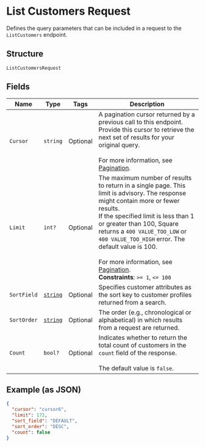 
# List Customers Request

Defines the query parameters that can be included in a request to the
`ListCustomers` endpoint.

## Structure

`ListCustomersRequest`

## Fields

| Name | Type | Tags | Description |
|  --- | --- | --- | --- |
| `Cursor` | `string` | Optional | A pagination cursor returned by a previous call to this endpoint.<br>Provide this cursor to retrieve the next set of results for your original query.<br><br>For more information, see [Pagination](https://developer.squareup.com/docs/build-basics/common-api-patterns/pagination). |
| `Limit` | `int?` | Optional | The maximum number of results to return in a single page. This limit is advisory. The response might contain more or fewer results.<br>If the specified limit is less than 1 or greater than 100, Square returns a `400 VALUE_TOO_LOW` or `400 VALUE_TOO_HIGH` error. The default value is 100.<br><br>For more information, see [Pagination](https://developer.squareup.com/docs/build-basics/common-api-patterns/pagination).<br>**Constraints**: `>= 1`, `<= 100` |
| `SortField` | [`string`](../../doc/models/customer-sort-field.md) | Optional | Specifies customer attributes as the sort key to customer profiles returned from a search. |
| `SortOrder` | [`string`](../../doc/models/sort-order.md) | Optional | The order (e.g., chronological or alphabetical) in which results from a request are returned. |
| `Count` | `bool?` | Optional | Indicates whether to return the total count of customers in the `count` field of the response.<br><br>The default value is `false`. |

## Example (as JSON)

```json
{
  "cursor": "cursor6",
  "limit": 172,
  "sort_field": "DEFAULT",
  "sort_order": "DESC",
  "count": false
}
```

